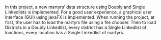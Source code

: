 In this project, a new martyrs’ data structure using Doubly and Single Linkedlists is implemented. For a good user experience, a graphical user interface (GUI) using javaFX is implemented. When running the project, at first, the user has to load the martyrs file using a file chooser. Then to load Districts in a Doubly Linkedlist, every district has a Single Linkedlist of loactions, every location has a Single Linkedlist of martyrs.
